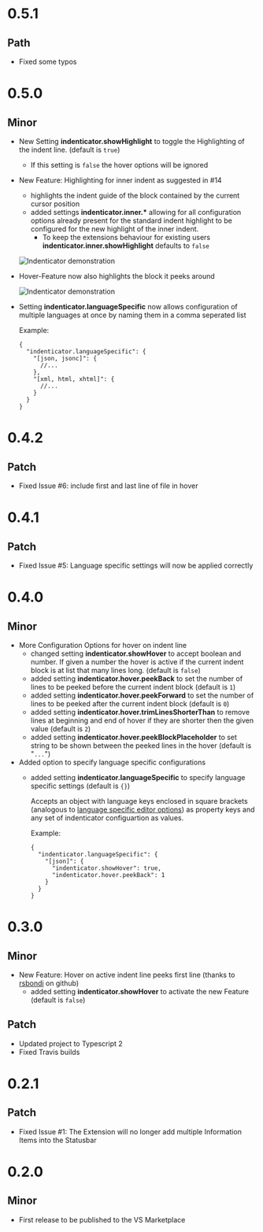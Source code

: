 # 0.5.1

## Path

- Fixed some typos

# 0.5.0

## Minor

- New Setting **indenticator.showHighlight** to toggle the Highlighting of the indent line. (default is `true`)
  - If this setting is `false` the hover options will be ignored
- New Feature: Highlighting for inner indent as suggested in #14
  - highlights the indent guide of the block contained by the current cursor position
  - added settings **indenticator.inner.\*** allowing for all configuration options already present for the standard indent highlight to be configured for the new highlight of the inner indent.
    - To keep the extensions behaviour for existing users **indenticator.inner.showHighlight** defaults to `false`

  ![Indenticator demonstration](https://github.com/SirTori/indenticator/raw/master/img/r0.5.0/example_inner.png)

- Hover-Feature now also highlights the block it peeks around

  ![Indenticator demonstration](https://github.com/SirTori/indenticator/raw/master/img/r0.5.0/example_highlight.png)

- Setting **indenticator.languageSpecific** now allows configuration of multiple languages at once by naming them in a comma seperated list

  Example:
    ``` JS
    {
      "indenticator.languageSpecific": {
        "[json, jsonc]": {
          //...
        },
        "[xml, html, xhtml]": {
          //...
        }
      }
    }
    ```

# 0.4.2

## Patch

- Fixed Issue #6: include first and last line of file in hover

# 0.4.1

## Patch

- Fixed Issue #5: Language specific settings will now be applied correctly

# 0.4.0

## Minor

- More Configuration Options for hover on indent line
  - changed setting **indenticator.showHover** to accept boolean and number. If given a number the hover is active if the current indent block is at list that many lines long. (default is `false`)
  - added setting **indenticator.hover.peekBack** to set the number of lines to be peeked before the current indent block (default is `1`)
  - added setting **indenticator.hover.peekForward** to set the number of lines to be peeked after the current indent block (default is `0`)
  - added setting **indenticator.hover.trimLinesShorterThan** to remove lines at beginning and end of hover if they are shorter then the given value (default is `2`)
  - added setting **indenticator.hover.peekBlockPlaceholder** to set string to be shown between the peeked lines in the hover (default is "`...`")
- Added option to specify language specific configurations
  - added setting **indenticator.languageSpecific** to specify language specific settings (default is `{}`)

    Accepts an object with language keys enclosed in square brackets (analogous to [language specific editor options](https://code.visualstudio.com/docs/getstarted/settings#_language-specific-editor-settings)) as property keys and any set of indenticator configuartion as values.

    Example:
    ``` JS
    {
      "indenticator.languageSpecific": {
        "[json]": {
          "indenticator.showHover": true,
          "indenticator.hover.peekBack": 1
        }
      }
    }
    ```

# 0.3.0

## Minor
- New Feature: Hover on active indent line peeks first line (thanks to [rsbondi](https://github.com/rsbondi) on github)
  - added setting **indenticator.showHover** to activate the new Feature (default is `false`)

## Patch
- Updated project to Typescript 2
- Fixed Travis builds

# 0.2.1

## Patch

- Fixed Issue #1: The Extension will no longer add multiple Information Items into the Statusbar

# 0.2.0

## Minor

- First release to be published to the VS Marketplace